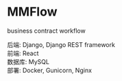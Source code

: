 # MMFlow
business contract workflow


后端: Django, Django REST framework  
前端: React  
数据库: MySQL  
部署: Docker, Gunicorn, Nginx  
